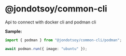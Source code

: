 # @jondotsoy/common-cli

Api to connect with docker cli and podman cli

**Sample:**

```ts
import { podman } from "@jondotsoy/common-cli/podman";

await podman.run({ image: "ubuntu" });
```
